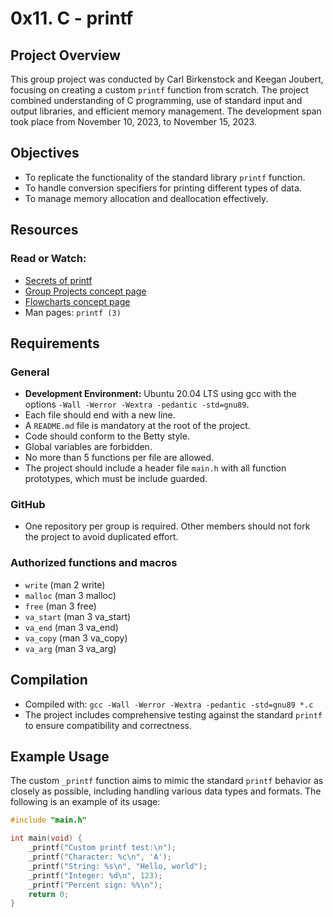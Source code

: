 # 0x11. C - printf

## Project Overview
This group project was conducted by Carl Birkenstock and Keegan Joubert, focusing on creating a custom `printf` function from scratch. The project combined understanding of C programming, use of standard input and output libraries, and efficient memory management. The development span took place from November 10, 2023, to November 15, 2023.

## Objectives
- To replicate the functionality of the standard library `printf` function.
- To handle conversion specifiers for printing different types of data.
- To manage memory allocation and deallocation effectively.

## Resources

### Read or Watch:
- [Secrets of printf](https://www.cypress.com/file/54761/download)
- [Group Projects concept page](https://intranet.hbtn.io/concepts/111)
- [Flowcharts concept page](https://intranet.hbtn.io/concepts/130)
- Man pages: `printf (3)`

## Requirements

### General
- **Development Environment:** Ubuntu 20.04 LTS using gcc with the options `-Wall -Werror -Wextra -pedantic -std=gnu89`.
- Each file should end with a new line.
- A `README.md` file is mandatory at the root of the project.
- Code should conform to the Betty style.
- Global variables are forbidden.
- No more than 5 functions per file are allowed.
- The project should include a header file `main.h` with all function prototypes, which must be include guarded.

### GitHub
- One repository per group is required. Other members should not fork the project to avoid duplicated effort.

### Authorized functions and macros
- `write` (man 2 write)
- `malloc` (man 3 malloc)
- `free` (man 3 free)
- `va_start` (man 3 va_start)
- `va_end` (man 3 va_end)
- `va_copy` (man 3 va_copy)
- `va_arg` (man 3 va_arg)

## Compilation
- Compiled with: `gcc -Wall -Werror -Wextra -pedantic -std=gnu89 *.c`
- The project includes comprehensive testing against the standard `printf` to ensure compatibility and correctness.

## Example Usage
The custom `_printf` function aims to mimic the standard `printf` behavior as closely as possible, including handling various data types and formats. The following is an example of its usage:

```c
#include "main.h"

int main(void) {
    _printf("Custom printf test:\n");
    _printf("Character: %c\n", 'A');
    _printf("String: %s\n", "Hello, world");
    _printf("Integer: %d\n", 123);
    _printf("Percent sign: %%\n");
    return 0;
}
